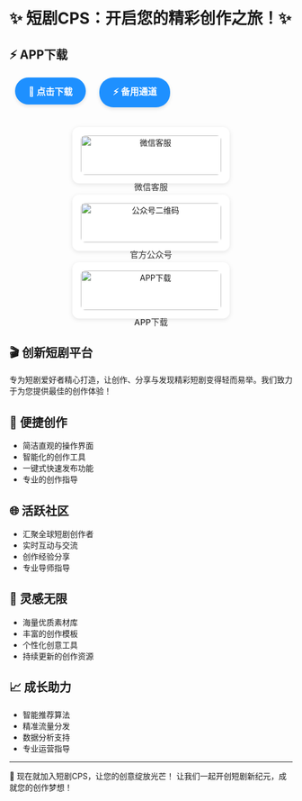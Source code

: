 # ✨ 短剧CPS：开启您的精彩创作之旅！✨

## ⚡ APP下载
<div style="text-align: left; margin: 20px 0;">
  <a href="https://cps.urlnet.cn/down/" style="display: inline-block; padding: 12px 24px; margin: 0 10px; background: #1e90ff; color: white; text-decoration: none; border-radius: 25px; font-weight: bold; box-shadow: 0 3px 6px rgba(0,0,0,0.1); transition: all 0.3s;">
    <span style="font-size: 16px;">📱 点击下载</span>
  </a>
  <a href="https://www.123865.com/s/AIVRVv-rEIJA" style="display: inline-block; padding: 12px 24px; margin: 0 10px; background: #1e90ff; color: white; text-decoration: none; border-radius: 25px; font-weight: bold; box-shadow: 0 3px 6px rgba(0,0,0,0.1); transition: all 0.3s;">
    <span style="font-size: 16px;">⚡ 备用通道</span>
  </a>
</div>


<div style="display: flex; flex-wrap: wrap; justify-content: center; gap: 20px; margin: 20px 0; padding: 15px;">
  <div style="text-align: center; flex: 1 1 200px; max-width: 250px; background: #fff; padding: 15px; border-radius: 12px; box-shadow: 0 2px 8px rgba(0,0,0,0.1);">
    <img src="https://payphp.oss-cn-shenzhen.aliyuncs.com/user.png" alt="微信客服" style="width: 100%; border-radius: 8px;">
    <p style="margin-top: 10px; font-size: 15px; color: #333; font-weight: 500;">微信客服</p>
  </div>
  
  <div style="text-align: center; flex: 1 1 200px; max-width: 250px; background: #fff; padding: 15px; border-radius: 12px; box-shadow: 0 2px 8px rgba(0,0,0,0.1);">
    <img src="https://payphp.oss-cn-shenzhen.aliyuncs.com/gzh.png" alt="公众号二维码" style="width: 100%; border-radius: 8px;">
    <p style="margin-top: 10px; font-size: 15px; color: #333; font-weight: 500;">官方公众号</p>
  </div>
  
  <div style="text-align: center; flex: 1 1 200px; max-width: 250px; background: #fff; padding: 15px; border-radius: 12px; box-shadow: 0 2px 8px rgba(0,0,0,0.1);">
    <img src="https://payphp.oss-cn-shenzhen.aliyuncs.com/gzh.png" alt="APP下载" style="width: 100%; border-radius: 8px;">
    <p style="margin-top: 10px; font-size: 15px; color: #333; font-weight: 500;">APP下载</p>
  </div>
  </div>

## 🎬 创新短剧平台
专为短剧爱好者精心打造，让创作、分享与发现精彩短剧变得轻而易举。我们致力于为您提供最佳的创作体验！

## 📱 便捷创作
- 简洁直观的操作界面
- 智能化的创作工具
- 一键式快速发布功能
- 专业的创作指导

## 🌐 活跃社区
- 汇聚全球短剧创作者
- 实时互动与交流
- 创作经验分享
- 专业导师指导

## 🎨 灵感无限
- 海量优质素材库
- 丰富的创作模板
- 个性化创意工具
- 持续更新的创作资源

## 📈 成长助力
- 智能推荐算法
- 精准流量分发
- 数据分析支持
- 专业运营指导



---



💫 现在就加入短剧CPS，让您的创意绽放光芒！
让我们一起开创短剧新纪元，成就您的创作梦想！
